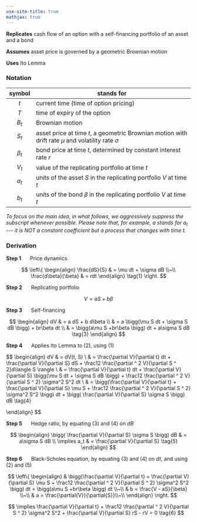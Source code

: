 ```yaml
---
use-site-title: true
mathjax: true
---
```


**Replicates** cash flow of an option with a self-financing portfolio of an asset and a bond

**Assumes** asset price is governed by a geometric Brownian motion

**Uses** Ito Lemma

### Notation


|  symbol   | stands for                                                   |
| :-------: | ------------------------------------------------------------ |
|    $t$    | current time (time of option pricing)                        |
|    $T$    | time of expiry of the option                                 |
|   $B_t$   | Brownian motion                                              |
|   $S_t$   | asset price at time $t$, a geometric Brownian motion with drift rate $\mu$ and volatility rate $\sigma$ |
| $\beta_t$ | bond price at time $t$, determined by constant interest rate $r$ |
|   $V_t$   | value of the replicating portfolio at time $t$               |
|   $a_t$   | units of the asset $S$ in the replicating portfolio $V$ at time $t$ |
|   $b_t$   | units of the bond $\beta$  in the replicating portfolio $V$ at time $t$ |

*To focus on the main idea, in what follows, we aggressively suppress the subscript whenever possible. Please note that, for example, $a$ stands for $a_t$ --- it is NOT a constant coefficient but a process that changes with time $t$.*

### Derivation

**Step 1** $\quad$ Price dynamics

$$
\left\{
\begin{align}
    \frac{dS}{S} & = \mu dt + \sigma dB \\~\\
    \frac{d\beta}{\beta} & = rdt
\end{align} \tag{1}
\right.
$$

**Step 2** $\quad$ Replicating portfolio

$$
V = a S + b \beta \tag{2}
$$

**Step 3** $\quad$ Self-financing

$$
\begin{align}
    dV & = a dS + b d\beta \\
    & = a \bigg(\mu S dt + \sigma S dB \bigg) + br\beta dt \\
    & = \bigg(a\mu S +br\beta \bigg) dt + a\sigma S dB \tag{3}
\end{align}
$$

**Step 4** $\quad$ Applies Ito Lemma to $(2)$, using $(1)$

$$
\begin{align}
    dV & = dV(t, S) \\
    & = \frac{\partial V}{\partial t} dt + \frac{\partial V}{\partial S} dS + \frac12 \frac{\partial ^ 2 V}{\partial S ^ 2}d\langle S \rangle \\
    & = \frac{\partial V}{\partial t} dt + \frac{\partial V}{\partial S} \bigg(\mu S dt + \sigma S dB \bigg) + \frac12 \frac{\partial ^ 2 V}{\partial S ^ 2} \sigma^2 S^2 dt \\
    & = \bigg(\frac{\partial V}{\partial t} + \frac{\partial V}{\partial S} \mu S + \frac12 \frac{\partial ^ 2 V}{\partial S ^ 2} \sigma^2 S^2 \bigg) dt + \bigg( \frac{\partial V}{\partial S} \sigma S \bigg) dB \tag{4}

\end{align}
$$

**Step 5** $\quad$ Hedge ratio, by equating $(3)$ and $(4)$ on $dB$

$$
\begin{align}
    \bigg( \frac{\partial V}{\partial S} \sigma S \bigg) dB & =  a\sigma S dB \\
    \implies a_t & = \frac{\partial V}{\partial S} \tag{5}
\end{align}
$$

**Step 6** $\quad$ Black-Scholes equation, by equating $(3)$ and $(4)$ on $dt$,  and using $(2)$ and $(5)$

$$
\left\{
\begin{align}
    & \bigg(\frac{\partial V}{\partial t} + \frac{\partial V}{\partial S} \mu S + \frac12 \frac{\partial ^ 2 V}{\partial S ^ 2} \sigma^2 S^2 \bigg) dt = \bigg(a\mu S +br\beta \bigg) dt \\~\\
    & b = \frac{V - aS}{\beta} \\~\\
    & a = \frac{\partial{V}}{\partial{S}}\\~\\
\end{align}  \right.
$$

$$
\implies \frac{\partial V}{\partial t} + \frac12 \frac{\partial ^ 2 V}{\partial S ^ 2} \sigma^2 S^2 + \frac{\partial V}{\partial S} rS  - rV = 0 \tag{6}
$$

